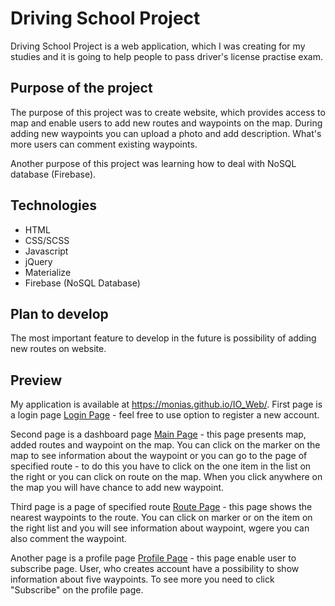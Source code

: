 # Driving School Project
Driving School Project is a web application, which I was creating for my studies and it is going to help people to pass driver's license practise exam. 
## Purpose of the project
The purpose of this project was to create website, which provides access to map and enable users to add new routes and waypoints on the map. During adding new waypoints you can upload a photo and add description. What's more users can comment existing waypoints. 

Another purpose of this project was learning how to deal with NoSQL database (Firebase).
## Technologies
* HTML
* CSS/SCSS
* Javascript
* jQuery
* Materialize
* Firebase (NoSQL Database)
## Plan to develop
The most important feature to develop in the future is possibility of adding new routes on website.
## Preview
My application is available at https://monias.github.io/IO_Web/.
First page is a login page [Login Page](https://monias.github.io/IO_Web/) - feel free to use option to register a new account.

Second page is a dashboard page [Main Page](https://monias.github.io/IO_Web/pages/main.html) - this page presents map, added routes and
waypoint on the map. You can click on the marker on the map to see information about the waypoint or you can go to the page of specified route - to do this you have to click on the one item in the list on the right or you can click on route on the map. When you click anywhere on the map you will have chance to add new waypoint.

Third page is a page of specified route [Route Page](https://monias.github.io/IO_Web/pages/route.html) - this page shows the nearest waypoints to the route. You can click on marker or on the item on the right list and you will see information about waypoint, wgere you can also comment the waypoint.

Another page is a profile page [Profile Page](https://monias.github.io/IO_Web/pages/profile.html) - this page enable user to subscribe page. User, who creates account have a possibility to show information about five waypoints. To see more you need to click "Subscribe" on the profile page.
